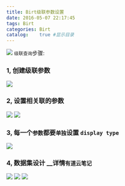 ```yaml
---
title: Birt级联参数设置
date: 2016-05-07 22:17:45
tags: Birt
categories: Birt
catalog:    true #显示目录
---
```

![](http://ww3.sinaimg.cn/mw1024/c05ae6b6gw1f3lr2a94s9j20sg0c6wlh.jpg)
`级联查询`步骤:
### 1, 创建级联参数
![](http://ww3.sinaimg.cn/mw690/c05ae6b6gw1f3lqbip8eij20en043js6.jpg)

### 2, 设置相关联的参数
<!-- more -->
![](http://ww3.sinaimg.cn/mw690/c05ae6b6gw1f3lqbeh0vpj20py0mojwv.jpg)
![](http://ww2.sinaimg.cn/mw690/c05ae6b6gw1f3lqbjenelj20hz0mtae5.jpg)

### 3, 每一个`参数`都要`单独`设置 `display type`
![](http://ww2.sinaimg.cn/mw690/c05ae6b6gw1f3lqbfavgsj20gp0ma0wl.jpg) 

### 4, 数据集设计  __详情`有道云笔记`
![](http://ww3.sinaimg.cn/mw690/c05ae6b6gw1f3lqbg1ji5j211w0exgq6.jpg)
![](http://ww3.sinaimg.cn/mw690/c05ae6b6gw1f3lqbgrgdkj20w90g20xc.jpg)
![](http://ww1.sinaimg.cn/mw1024/c05ae6b6gw1f3lqj8f7qyj20yl0gdjw3.jpg)



